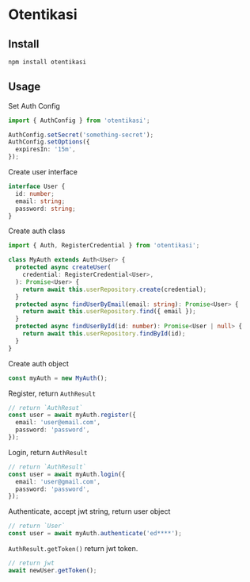 # Otentikasi

## Install

```bash
npm install otentikasi
```

## Usage

Set Auth Config

```ts
import { AuthConfig } from 'otentikasi';

AuthConfig.setSecret('something-secret');
AuthConfig.setOptions({
  expiresIn: '15m',
});
```

Create user interface

```ts
interface User {
  id: number;
  email: string;
  password: string;
}
```

Create auth class

```ts
import { Auth, RegisterCredential } from 'otentikasi';

class MyAuth extends Auth<User> {
  protected async createUser(
    credential: RegisterCredential<User>,
  ): Promise<User> {
    return await this.userRepository.create(credential);
  }
  protected async findUserByEmail(email: string): Promise<User> {
    return await this.userRepository.find({ email });
  }
  protected async findUserById(id: number): Promise<User | null> {
    return await this.userRepository.findById(id);
  }
}
```

Create auth object

```ts
const myAuth = new MyAuth();
```

Register, return `AuthResult`

```ts
// return `AuthResut`
const user = await myAuth.register({
  email: 'user@email.com',
  password: 'password',
});
```

Login, return `AuthResult`

```ts
// return `AuthResult`
const user = await myAuth.login({
  email: 'user@gmail.com',
  password: 'password',
});
```

Authenticate, accept jwt string, return user object

```ts
// return `User`
const user = await myAuth.authenticate('ed****');
```

`AuthResult.getToken()` return jwt token.

```ts
// return jwt
await newUser.getToken();
```
